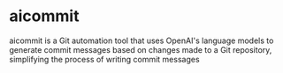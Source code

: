 # aicommit
aicommit is a Git automation tool that uses OpenAI's language models to generate commit messages based on changes made to a Git repository, simplifying the process of writing commit messages

